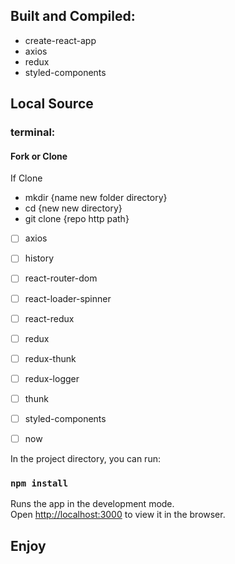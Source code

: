 ## Built and Compiled:
- create-react-app
- axios
- redux 
- styled-components



## Local Source

### terminal:
#### Fork or Clone
 If Clone
- mkdir {name new folder directory}
- cd {new new directory}
- git clone {repo http path}

 - [ ] axios
 - [ ] history
 - [ ] react-router-dom
 - [ ] react-loader-spinner
 - [ ] react-redux
 - [ ] redux
 - [ ] redux-thunk
 - [ ] redux-logger
 - [ ] thunk
 - [ ] styled-components
 - [ ] now


In the project directory, you can run:

### `npm install`

Runs the app in the development mode.<br />
Open [http://localhost:3000](http://localhost:3000) to view it in the browser.

## Enjoy

